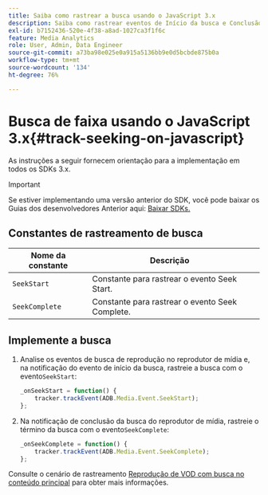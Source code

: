 ```yaml
---
title: Saiba como rastrear a busca usando o JavaScript 3.x
description: Saiba como rastrear eventos de Início da busca e Conclusão da busca usando o SDK do Media em aplicativos de navegador (JS 3.x).
exl-id: b7152436-520e-4f38-a8ad-1027ca3f1f6c
feature: Media Analytics
role: User, Admin, Data Engineer
source-git-commit: a73ba98e025e0a915a5136bb9e0d5bcbde875b0a
workflow-type: tm+mt
source-wordcount: '134'
ht-degree: 76%

---
```


# Busca de faixa usando o JavaScript 3.x{#track-seeking-on-javascript}

As instruções a seguir fornecem orientação para a implementação em todos os SDKs 3.x.

>[!IMPORTANT]
>
>Se estiver implementando uma versão anterior do SDK, você pode baixar os Guias dos desenvolvedores Anterior aqui: [Baixar SDKs.](/help/getting-started/download-sdks.md)

## Constantes de rastreamento de busca

| Nome da constante | Descrição     |
|---|---|
| `SeekStart` | Constante para rastrear o evento Seek Start. |
| `SeekComplete` | Constante para rastrear o evento Seek Complete. |

## Implemente a busca

1. Analise os eventos de busca de reprodução no reprodutor de mídia e, na notificação do evento de início da busca, rastreie a busca com o evento`SeekStart`:

   ```js
   _onSeekStart = function() {
       tracker.trackEvent(ADB.Media.Event.SeekStart);
   };
   ```

1. Na notificação de conclusão da busca do reprodutor de mídia, rastreie o término da busca com o evento`SeekComplete`:

   ```js
   _onSeekComplete = function() {
       tracker.trackEvent(ADB.Media.Event.SeekComplete);
   };
   ```

Consulte o cenário de rastreamento [Reprodução de VOD com busca no conteúdo principal](/help/use-cases/tracking-scenarios/vod-seeking.md) para obter mais informações.

